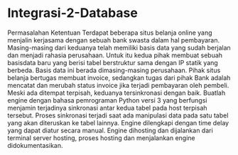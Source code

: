 # Integrasi-2-Database
<html>
<body>
<th>Permasalahan</th>	
<th>Ketentuan</th>	
<td>Terdapat beberapa situs belanja online yang menjalin kerjasama dengan sebuah bank swasta dalam hal pembayaran. Masing-masing dari keduanya telah memiliki basis data yang sudah berjalan dan menjadi rahasia perusahaan. Untuk itu kedua pihak membuat sebuah basisdata baru yang berisi tabel berstruktur sama dengan IP statik yang berbeda. Basis data ini berada dimasing-masing perusahaan. Pihak situs belanja bertugas membuat invoice, sedangkan tugas dari pihak Bank adalah mencatat dan merubah status invoice jika terjadi pembayaran oleh pembeli. Meski ada ditempat terpisah, keduanya tersinkronasi dengan baik.</td>  

<td>Buatlah engine dengan bahasa pemrograman Python versi 3 yang berfungsi menjamin terjadinya sinkronasi antar kedua tabel pada host terpisah tersebut. Proses sinkronasi terjadi saat ada manipulasi data pada satu tabel yang akan diteruskan ke tabel lainnya. Engine dilengkapi dengan time delay yang dapat diatur secara manual. Engine dihosting dan dijalankan dari terminal server hosting, proses hosting dan menjalankan engine didokumentasikan.</td>

